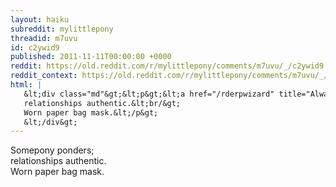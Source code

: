 ```yaml
---
layout: haiku
subreddit: mylittlepony
threadid: m7uvu
id: c2ywid9
published: 2011-11-11T00:00:00 +0000
reddit: https://old.reddit.com/r/mylittlepony/comments/m7uvu/_/c2ywid9
reddit_context: https://old.reddit.com/r/mylittlepony/comments/m7uvu/_/c2ywid9?context=3
html: |
   &lt;div class="md"&gt;&lt;p&gt;&lt;a href="/rderpwizard" title="Always Relevant / Wanders Alone Through The Crowd / Paper Bag Princess"&gt;&lt;/a&gt; Somepony ponders;&lt;br/&gt;
   relationships authentic.&lt;br/&gt;
   Worn paper bag mask.&lt;/p&gt;
   &lt;/div&gt;
---
```


[](/rderpwizard "Always Relevant / Wanders Alone Through The Crowd / Paper Bag Princess") Somepony ponders;  
relationships authentic.  
Worn paper bag mask.